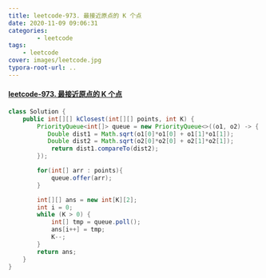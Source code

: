 ```yaml
---
title: leetcode-973. 最接近原点的 K 个点
date: 2020-11-09 09:06:31
categories: 
		- leetcode
tags: 
	- leetcode
cover: images/leetcode.jpg
typora-root-url: ..
---
```


#### [leetcode-973. 最接近原点的 K 个点](https://leetcode-cn.com/problems/k-closest-points-to-origin/)

```java
class Solution {
    public int[][] kClosest(int[][] points, int K) {
        PriorityQueue<int[]> queue = new PriorityQueue<>((o1, o2) -> {
           Double dist1 = Math.sqrt(o1[0]*o1[0] + o1[1]*o1[1]);
           Double dist2 = Math.sqrt(o2[0]*o2[0] + o2[1]*o2[1]);
            return dist1.compareTo(dist2); 
        });

        for(int[] arr : points){
            queue.offer(arr);
        }

        int[][] ans = new int[K][2];
        int i = 0;
        while (K > 0) {
            int[] tmp = queue.poll();
            ans[i++] = tmp;
            K--;
        }
        return ans;
    }
}
```

